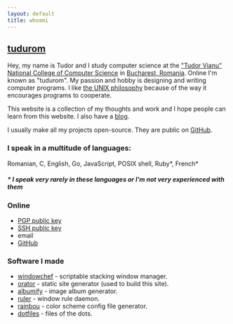 ```yaml
---
layout: default
title: whoami
---
```


[tudurom](https://www.youtube.com/watch?v=U5u-X4bocr4)
-------

Hey, my name is Tudor and I study computer science at the
["Tudor Vianu" National College of Computer Science](https://en.wikipedia.org/wiki/Tudor_Vianu_National_College_of_Computer_Science)
in [Bucharest, Romania](https://en.wikipedia.org/wiki/Bucharest). Online I'm known as "tudurom".
My passion and hobby is designing and writing computer programs. I like [the UNIX
philosophy](https://en.wikipedia.org/wiki/Unix_philosophy) because of the way it
encourages programs to cooperate.

This website is a collection of my thoughts and work and I hope people can learn
from this website. I also have a [blog](/blog).

I usually make all my projects open-source. They are public on
[GitHub](https://github.com/tudurom/).

### I speak in a multitude of languages:

Romanian, C, English, Go, JavaScript, POSIX shell, Ruby\*, French\*

##### \* I speak very rarely in these languages or I'm not very experienced with them

### Online

* [PGP public key](/pgp.pub)
* [SSH public key](/ssh.pub)
* <span class="fakelink" onclick="this.innerHTML = atob('PGEgaHJlZj0ibWFpbHRvOnR1ZG9yQHR1ZG9yci54eXoiPnR1ZG9yQHR1ZG9yci54eXo8L2E+')">email</span>
* [GitHub](https://github.com/tudurom)

### Software I made

* [windowchef](https://github.com/tudurom/windowchef/) - scriptable stacking window manager.
* [orator](https://github.com/tudurom/orator/) - static site generator (used to build this site).
* [albumify](https://github.com/gnotclub/albumify-next/) - image album generator.
* [ruler](https://github.com/tudurom/ruler/) - window rule daemon.
* [rainbou](https://github.com/tudurom/rainbou/) - color scheme config file generator.
* [dotfiles](https://github.com/tudurom/dotfiles/) - files of the dots.
